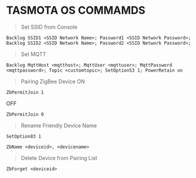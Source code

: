 # TASMOTA OS COMMAMDS
> Set SSID from Console
```
Backlog SSID1 <SSID Network Name>; Password1 <SSID Network Password>;
Backlog SSID2 <SSID Network Name>; Password2 <SSID Network Password>;
```
> Set MQTT 
```
Backlog MqttHost <mqtthost>; MqttUser <mqttuser>; MqttPassword <mqttpassword>; Topic <customtopic>; SetOption53 1; PowerRetain on
```
> Pairing ZigBee Device
ON
```
ZbPermitJoin 1
```
OFF
```
ZbPermitJoin 0
```
> Rename Friendly Device Name
```
SetOption83 1
```
```
ZbName <deviceid>, <devicename>
```
> Delete Device from Pairing List
```
ZbForget <deviceid>
```


